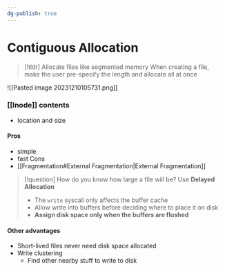 ```yaml
---
dg-publish: true
---
```

# Contiguous Allocation

> [!tldr] Allocate files like segmented memory
> When creating a file, make the user pre-specify the length and allocate all at once

![[Pasted image 20231210105731.png]]
### [[Inode]] contents
* location and size
#### Pros
* simple
* fast
Cons
* [[Fragmentation#External Fragmentation|External Fragmentation]]


> [!question] How do you know how large a file will be?
> Use **Delayed Allocation**
> * The `write` syscall only affects the buffer cache
> * Allow write into buffers before deciding where to place it on disk
> * **Assign disk space only when the buffers are flushed**
#### Other advantages
* Short-lived files never need disk space allocated
* Write clustering
	* Find other nearby stuff to write to disk

